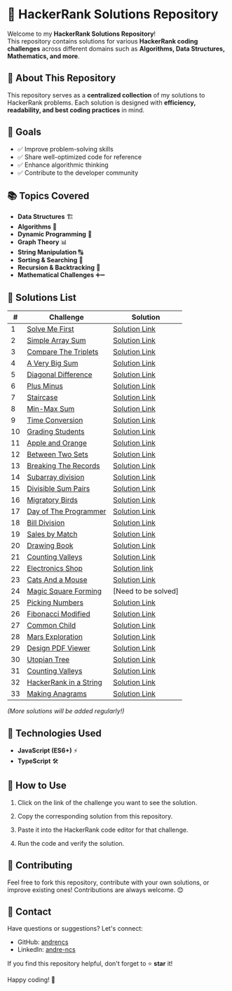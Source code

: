 # 🚀 HackerRank Solutions Repository

Welcome to my **HackerRank Solutions Repository**!  
This repository contains solutions for various **HackerRank coding challenges** across different domains such as **Algorithms, Data Structures, Mathematics, and more**.

## 📌 About This Repository

This repository serves as a **centralized collection** of my solutions to HackerRank problems. Each solution is designed with **efficiency, readability, and best coding practices** in mind.

## 🎯 Goals

- ✅ Improve problem-solving skills
- ✅ Share well-optimized code for reference
- ✅ Enhance algorithmic thinking
- ✅ Contribute to the developer community

## 📚 Topics Covered

- **Data Structures** 🏗️
- **Algorithms** 🔢
- **Dynamic Programming** 🚀
- **Graph Theory** 📊
- **String Manipulation** 🔠
- **Sorting & Searching** 🔎
- **Recursion & Backtracking** 🔁
- **Mathematical Challenges** ➕➖

## 📝 Solutions List

| #   | Challenge                                                                                 | Solution                                                                            |
| --- | ----------------------------------------------------------------------------------------- | ----------------------------------------------------------------------------------- |
| 1   | [Solve Me First](https://hackerrank.com/challenges/solve-me-first)                        | [Solution Link](./Prepare/Algorithms/Warmup/SolveMeFirst.ts)                        |
| 2   | [Simple Array Sum](https://hackerrank.com/challenges/simple-array-sum)                    | [Solution Link](./Prepare/Algorithms/Warmup/SimpleArraySum.ts)                      |
| 3   | [Compare The Triplets](https://hackerrank.com/challenges/compare-the-triplets)            | [Solution Link](./Prepare/Algorithms/Warmup/CompareTheTriplets.ts)                  |
| 4   | [A Very Big Sum](https://hackerrank.com/challenges/a-very-big-sum)                        | [Solution Link](./Prepare/Algorithms/Warmup/AVeryBigSum.ts)                         |
| 5   | [Diagonal Difference](https://hackerrank.com/challenges/diagonal-difference/)             | [Solution Link](./Prepare/Algorithms/Warmup/DiagonalDifference.ts)                  |
| 6   | [Plus Minus](https://hackerrank.com/challenges/plus-minus/)                               | [Solution Link](./Prepare/Algorithms/Warmup/PlusMinus.ts)                           |
| 7   | [Staircase](https://hackerrank.com/challenges/staircase/)                                 | [Solution Link](./Prepare/Algorithms/Warmup/Staircase.ts)                           |
| 8   | [Min-Max Sum](https://hackerrank.com/challenges/mini-max-sum)                             | [Solution Link](./Prepare/Algorithms/Warmup/MinMaxSum.ts)                           |
| 9   | [Time Conversion](https://hackerrank.com/challenges/time-conversion)                      | [Solution Link](./Prepare/Algorithms/Warmup/TimeConversion.ts)                      |
| 10  | [Grading Students](https://hackerrank.com/challenges/grading)                             | [Solution Link](./Prepare/Algorithms/Implementation/Grading.ts)                     |
| 11  | [Apple and Orange](https://hackerrank.com/challenges/apple-and-orange)                    | [Solution Link](./Prepare/Algorithms/Implementation/AppleAndOrange.ts)              |
| 12  | [Between Two Sets](https://hackerrank.com/challenges/between-two-sets)                    | [Solution Link](./Prepare/Algorithms/Implementation/BetweenTwoSets.ts)              |
| 13  | [Breaking The Records](https://hackerrank.com/challenges/breaking-best-and-worst-records) | [Solution Link](./Prepare/Algorithms/Implementation/BreakingBestAndWorstRecords.ts) |
| 14  | [Subarray division](https://hackerrank.com/challenges/the-birthday-bar/)                  | [Solution Link](./Prepare/Algorithms/Implementation/TheBirthdayBar.ts)              |
| 15  | [Divisible Sum Pairs](https://hackerrank.com/challenges/divisible-sum-pairs)              | [Solution Link](./Prepare/Algorithms/Implementation/DivisibleSumPairs.ts)           |
| 16  | [Migratory Birds](https://hackerrank.com/challenges/migratory-birds)                      | [Solution Link](./Prepare/Algorithms/Implementation/MigratoryBirds.ts)              |
| 17  | [Day of The Programmer](https://hackerrank.com/challenges/day-of-the-programmer)          | [Solution Link](./Prepare/Algorithms/Implementation/DayOfTheProgrammer.ts)          |
| 18  | [Bill Division](https://hackerrank.com/challenges/bon-appetit)                            | [Solution Link](./Prepare/Algorithms/Implementation/BonAppetit.ts)                  |
| 19  | [Sales by Match](https://hackerrank.com/challenges/sock-merchant)                         | [Solution Link](./Prepare/Algorithms/Implementation/SockMerchant.ts)                |
| 20  | [Drawing Book](https://hackerrank.com/challenges/drawing-book)                            | [Solution Link](./Prepare/Algorithms/Implementation/PageCount.ts)                   |
| 21  | [Counting Valleys](https://hackerrank.com/challenges/counting-valleys)                    | [Solution Link](./Prepare/Algorithms/Implementation/CountingValleys.ts)             |
| 22  | [Electronics Shop](https://hackerrank.com/challenges/electronics-shop)                    | [Solution link](./Prepare/Algorithms/Implementation/EletronicsShop.ts)              |
| 23  | [Cats And a Mouse](https://hackerrank.com/challenges/cats-and-a-mouse)                    | [Solution Link](./Prepare/Algorithms/Implementation/CatsAndAMouse.ts)               |
| 24  | [Magic Square Forming](https://hackerrank.com/challenges/magic-square-forming)            | [Need to be solved]                                                                 |
| 25  | [Picking Numbers](https://hackerrank.com/challenges/picking-numbers)                      | [Solution Link](./Prepare/Algorithms/Implementation/Picking%20Numbers.ts)           |
| 26  | [Fibonacci Modified](https://hackerrank.com/challenges/fibonacci-modified)                | [Solution Link](./Dynamic%20programing/FibonacciModified.ts)                        |
| 27  | [Common Child](https://hackerrank.com/challenges/common-child)                            | [Solution Link](./String/CommonChild.ts)                                            |
| 28  | [Mars Exploration](https://hackerrank.com/challenges/mars-exploration)                    | [Solution Link](./String/MarsExploration.ts)                                        |
| 29  | [Design PDF Viewer](https://hackerrank.com/challenges/designer-pdf-viewer)                | [Solution Link](./Implementation/DesignPDFViewer.ts)                                |
| 30  | [Utopian Tree](https://hackerrank.com/challenges/utopian-tree)                            | [Solution Link](./Implementation/UtopianTree.ts)                                    |
| 31  | [Counting Valleys](https://hackerrank.com/challenges/counting-valleys)                    | [Solution Link](./Implementation/CountingValleys.ts)                                |
| 32  | [HackerRank in a String](https://hackerrank.com/challenges/hackerrank-in-a-string)        | [Solution Link](./String/HackerRankInAString.ts)                                    |
| 33  | [Making Anagrams](https://hackerrank.com/challenges/making-anagrams)                      | [Solution Link](./String/MakingAnagrams.ts)                                         |

_(More solutions will be added regularly!)_

## 🔧 Technologies Used

- **JavaScript (ES6+)** ⚡
- **TypeScript** 🛠️

## 🚀 How to Use

1. Click on the link of the challenge you want to see the solution.

2. Copy the corresponding solution from this repository.

3. Paste it into the HackerRank code editor for that challenge.

4. Run the code and verify the solution.

## 🌟 Contributing

Feel free to fork this repository, contribute with your own solutions, or improve existing ones! Contributions are always welcome. 😊

## 📩 Contact

Have questions or suggestions? Let's connect:

- GitHub: [andrencs](https://github.com/andrencs)
- LinkedIn: [andre-ncs](https://linkedin.com/in/andre-ncs/)

If you find this repository helpful, don't forget to ⭐ **star** it!

Happy coding! 🚀
